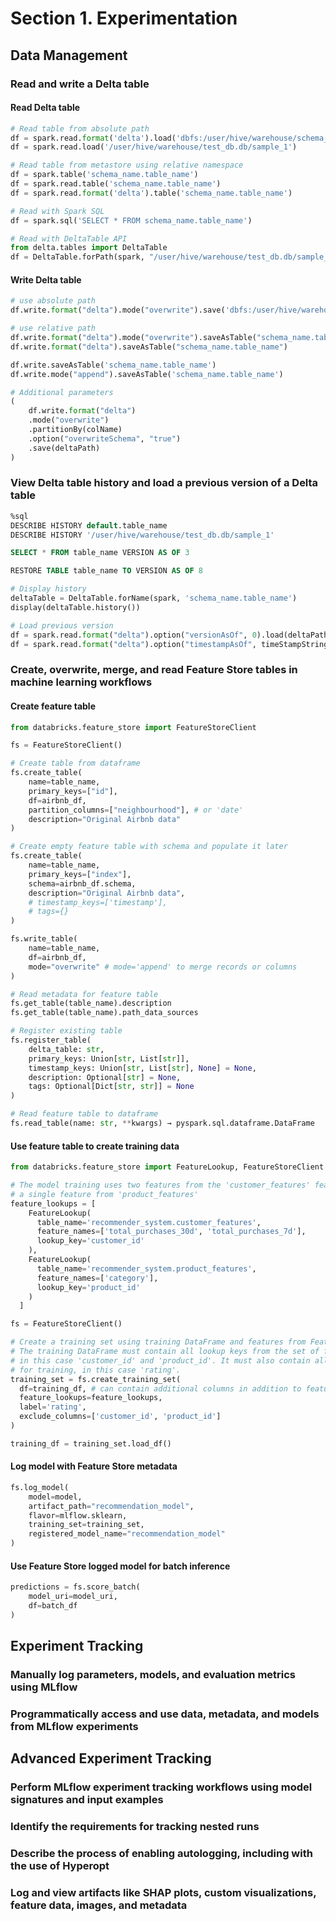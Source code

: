 # Section 1. Experimentation

## Data Management

### Read and write a Delta table

#### Read Delta table

```Python
# Read table from absolute path
df = spark.read.format('delta').load('dbfs:/user/hive/warehouse/schema_name.db/table_name')
df = spark.read.load('/user/hive/warehouse/test_db.db/sample_1')

# Read table from metastore using relative namespace
df = spark.table('schema_name.table_name')
df = spark.read.table('schema_name.table_name')
df = spark.read.format('delta').table('schema_name.table_name')

# Read with Spark SQL
df = spark.sql('SELECT * FROM schema_name.table_name')

# Read with DeltaTable API
from delta.tables import DeltaTable
df = DeltaTable.forPath(spark, "/user/hive/warehouse/test_db.db/sample_1").toDF()
```

#### Write Delta table

```Python
# use absolute path
df.write.format("delta").mode("overwrite").save('dbfs:/user/hive/warehouse/schema_name.db/table_name...')

# use relative path
df.write.format("delta").mode("overwrite").saveAsTable("schema_name.table_name")
df.write.format("delta").saveAsTable("schema_name.table_name")

df.write.saveAsTable('schema_name.table_name')
df.write.mode("append").saveAsTable('schema_name.table_name')

# Additional parameters
(
    df.write.format("delta")
    .mode("overwrite")
    .partitionBy(colName)
    .option("overwriteSchema", "true")
    .save(deltaPath)
)
```

### View Delta table history and load a previous version of a Delta table

```sql
%sql
DESCRIBE HISTORY default.table_name
DESCRIBE HISTORY '/user/hive/warehouse/test_db.db/sample_1'

SELECT * FROM table_name VERSION AS OF 3

RESTORE TABLE table_name TO VERSION AS OF 8 
```

```Python
# Display history
deltaTable = DeltaTable.forName(spark, 'schema_name.table_name')
display(deltaTable.history())

# Load previous version
df = spark.read.format("delta").option("versionAsOf", 0).load(deltaPath)
df = spark.read.format("delta").option("timestampAsOf", timeStampString).load(deltaPath)
```

### Create, overwrite, merge, and read Feature Store tables in machine learning workflows

#### Create feature table
```Python
from databricks.feature_store import FeatureStoreClient

fs = FeatureStoreClient()

# Create table from dataframe
fs.create_table(
    name=table_name,
    primary_keys=["id"],
    df=airbnb_df,
    partition_columns=["neighbourhood"], # or 'date'
    description="Original Airbnb data"
)

# Create empty feature table with schema and populate it later
fs.create_table(
    name=table_name,
    primary_keys=["index"],
    schema=airbnb_df.schema,
    description="Original Airbnb data",
    # timestamp_keys=['timestamp'],
    # tags={}
)

fs.write_table(
    name=table_name,
    df=airbnb_df,
    mode="overwrite" # mode='append' to merge records or columns
)

# Read metadata for feature table
fs.get_table(table_name).description
fs.get_table(table_name).path_data_sources

# Register existing table
fs.register_table(
    delta_table: str,
    primary_keys: Union[str, List[str]],
    timestamp_keys: Union[str, List[str], None] = None,
    description: Optional[str] = None,
    tags: Optional[Dict[str, str]] = None
)

# Read feature table to dataframe
fs.read_table(name: str, **kwargs) → pyspark.sql.dataframe.DataFrame

```

#### Use feature table to create training data

```Python
from databricks.feature_store import FeatureLookup, FeatureStoreClient

# The model training uses two features from the 'customer_features' feature table and
# a single feature from 'product_features'
feature_lookups = [
    FeatureLookup(
      table_name='recommender_system.customer_features',
      feature_names=['total_purchases_30d', 'total_purchases_7d'],
      lookup_key='customer_id'
    ),
    FeatureLookup(
      table_name='recommender_system.product_features',
      feature_names=['category'],
      lookup_key='product_id'
    )
  ]

fs = FeatureStoreClient()

# Create a training set using training DataFrame and features from Feature Store
# The training DataFrame must contain all lookup keys from the set of feature lookups,
# in this case 'customer_id' and 'product_id'. It must also contain all labels used
# for training, in this case 'rating'.
training_set = fs.create_training_set(
  df=training_df, # can contain additional columns in addition to feature columns
  feature_lookups=feature_lookups,
  label='rating',
  exclude_columns=['customer_id', 'product_id']
)

training_df = training_set.load_df()
```
#### Log model with Feature Store metadata

```Python
fs.log_model(
    model=model,
    artifact_path="recommendation_model",
    flavor=mlflow.sklearn,
    training_set=training_set,
    registered_model_name="recommendation_model"
)
```

#### Use Feature Store logged model for batch inference

```Python
predictions = fs.score_batch(
    model_uri=model_uri,
    df=batch_df
)
```

## Experiment Tracking

### Manually log parameters, models, and evaluation metrics using MLflow

### Programmatically access and use data, metadata, and models from MLflow experiments

## Advanced Experiment Tracking

### Perform MLflow experiment tracking workflows using model signatures and input examples

### Identify the requirements for tracking nested runs

### Describe the process of enabling autologging, including with the use of Hyperopt

### Log and view artifacts like SHAP plots, custom visualizations, feature data, images, and metadata
